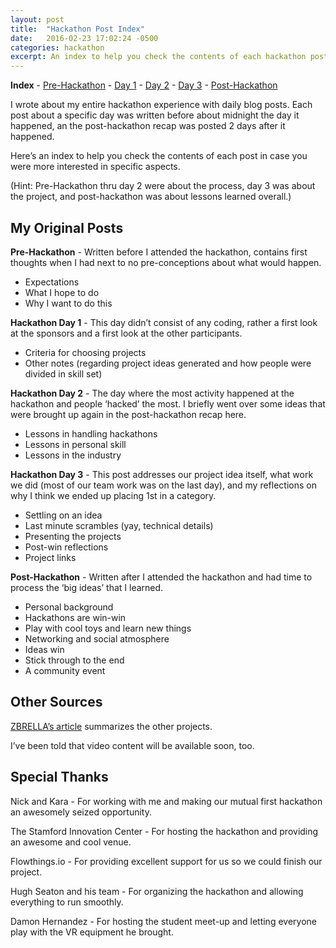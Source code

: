 ```yaml
---
layout: post
title:  "Hackathon Post Index"
date:   2016-02-23 17:02:24 -0500
categories: hackathon
excerpt: An index to help you check the contents of each hackathon post in case you were more interested in specific aspects.
---
```

**Index** - [Pre-Hackathon](../../../../hackathon/2016/02/18/hackathon-day-0.html) - [Day 1](../../../../hackathon/2016/02/19/hackathon-day-1.html) - [Day 2](../../../../hackathon/2016/02/20/hackathon-day-2.html) - [Day 3](../../../../hackathon/2016/02/21/hackathon-day-3.html) - [Post-Hackathon](../../../../hackathon/2016/02/23/hackathon-post.html)

I wrote about my entire hackathon experience with daily blog posts. Each post about a specific day was written before about midnight the day it happened, an the post-hackathon recap was posted 2 days after it happened.

Here’s an index to help you check the contents of each post in case you were more interested in specific aspects.

(Hint: Pre-Hackathon thru day 2 were about the process, day 3 was about the project, and post-hackathon was about lessons learned overall.)

## My Original Posts

**Pre-Hackathon** - Written before I attended the hackathon, contains first thoughts when I had next to no pre-conceptions about what would happen.

* Expectations
* What I hope to do
* Why I want to do this

**Hackathon Day 1** - This day didn’t consist of any coding, rather a first look at the sponsors and a first look at the other participants.

* Criteria for choosing projects
* Other notes (regarding project ideas generated and how people were divided in skill set)

**Hackathon Day 2** - The day where the most activity happened at the hackathon and people ‘hacked’ the most. I briefly went over some ideas that were brought up again in the post-hackathon recap here.

* Lessons in handling hackathons
* Lessons in personal skill
* Lessons in the industry

**Hackathon Day 3** - This post addresses our project idea itself, what work we did (most of our team work was on the last day), and my reflections on why I think we ended up placing 1st in a category.

* Settling on an idea
* Last minute scrambles (yay, technical details)
* Presenting the projects
* Post-win reflections
* Project links

**Post-Hackathon** - Written after I attended the hackathon and had time to process the ‘big ideas’ that I learned.

* Personal background
* Hackathons are win-win
* Play with cool toys and learn new things
* Networking and social atmosphere
* Ideas win
* Stick through to the end
* A community event

## Other Sources

[ZBRELLA’s article](http://zbrella.com/zbrella-tech-takes-on-stamford-hackathon-a-recap-of-the-hack-attacks/) summarizes the other projects.

I’ve been told that video content will be available soon, too.

## Special Thanks

Nick and Kara - For working with me and making our mutual first hackathon an awesomely seized opportunity.

The Stamford Innovation Center - For hosting the hackathon and providing an awesome and cool venue.

Flowthings.io - For providing excellent support for us so we could finish our project.

Hugh Seaton and his team - For organizing the hackathon and allowing everything to run smoothly.

Damon Hernandez - For hosting the student meet-up and letting everyone play with the VR equipment he brought.
